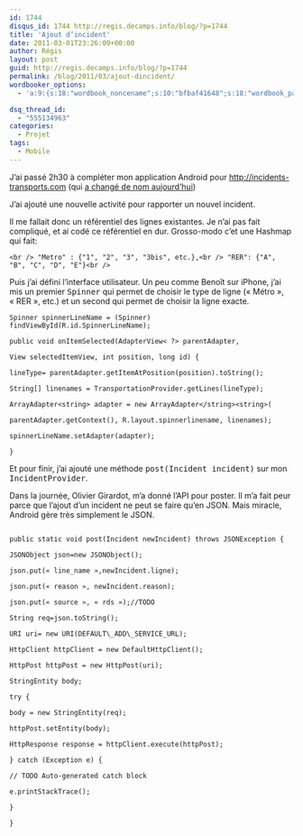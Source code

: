 ```yaml
---
id: 1744
disqus_id: 1744 http://regis.decamps.info/blog/?p=1744
title: 'Ajout d’incident'
date: 2011-03-01T23:26:09+00:00
author: Régis
layout: post
guid: http://regis.decamps.info/blog/?p=1744
permalink: /blog/2011/03/ajout-dincident/
wordbooker_options:
  - 'a:9:{s:18:"wordbook_noncename";s:10:"bfbaf41648";s:18:"wordbook_page_post";s:4:"-100";s:18:"wordbook_orandpage";s:1:"2";s:23:"wordbook_default_author";s:1:"1";s:23:"wordbook_extract_length";s:3:"256";s:19:"wordbook_actionlink";s:3:"300";s:26:"wordbooker_publish_default";s:2:"on";s:18:"wordbook_attribute";s:36:"En train de développer une appli...";s:29:"wordbooker_status_update_text";s:33:"New blog post :  %title% - %link%";}'

dsq_thread_id:
  - "555134963"
categories:
  - Projet
tags:
  - Mobile
---
```

J’ai passé 2h30 à compléter mon application Android pour <http://incidents-transports.com> (qui [a changé de nom aujourd’hui](http://twitter.com/#!/ogirardot/status/42668466376933376))

J’ai ajouté une nouvelle activité pour rapporter un nouvel incident.

Il me fallait donc un référentiel des lignes existantes. Je n’ai pas fait compliqué, et ai codé ce référentiel en dur. Grosso-modo c’et une Hashmap qui fait:
  
`<br />
"Metro" : {"1", "2", "3", "3bis", etc.},<br />
"RER": {"A", "B", "C", "D", "E"}<br />
` 

Puis j’ai défini l’interface utilisateur. Un peu comme Benoît sur iPhone, j’ai mis un premier <tt>Spinner</tt> qui permet de choisir le type de ligne (« Métro », « RER », etc.) et un second qui permet de choisir la ligne exacte.

```
Spinner spinnerLineName = (Spinner) findViewById(R.id.SpinnerLineName);

public void onItemSelected(AdapterView< ?> parentAdapter,
					  
View selectedItemView, int position, long id) {
				  
lineType= parentAdapter.getItemAtPosition(position).toString();
				  
String[] linenames = TransportationProvider.getLines(lineType);
				  
ArrayAdapter<string> adapter = new ArrayAdapter</string><string>(
						  
parentAdapter.getContext(), R.layout.spinnerlinename, linenames);
				  
spinnerLineName.setAdapter(adapter);
			  
}
```

Et pour finir, j’ai ajouté une méthode <tt>post(Incident incident)</tt> sur mon <tt>IncidentProvider</tt>. 

Dans la journée, Olivier Girardot, m’a donné l’API pour poster. Il m’a fait peur parce que l’ajout d’un incident ne peut se faire qu’en JSON. Mais miracle, Android gère très simplement le JSON. 

```
	  
public static void post(Incident newIncident) throws JSONException {
		  
JSONObject json=new JSONObject();
		  
json.put(« line_name »,newIncident.ligne);
		  
json.put(« reason », newIncident.reason);
		  
json.put(« source », « rds »);//TODO
		  
String req=json.toString();

URI uri= new URI(DEFAULT\_ADD\_SERVICE_URL);

HttpClient httpClient = new DefaultHttpClient();
		  
HttpPost httpPost = new HttpPost(uri);
		  
StringEntity body;
		  
try {
			  
body = new StringEntity(req);
			  
httpPost.setEntity(body);
			  
HttpResponse response = httpClient.execute(httpPost);
		  
} catch (Exception e) {
			  
// TODO Auto-generated catch block
			  
e.printStackTrace();
		  
}
	  
}
  
```
